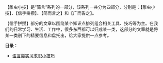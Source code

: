 【雕虫小技】是“简言”系列的一部分，该系列一共分为四部分，分别是：【雕虫小技】、【信手拼攒】、【简而言之】和【广而告之】。

【信手拼攒】部分的文章以围绕某个知识点排列组合相关工具、技巧等为主。在我们的日常学习、生活、工作中，很多东西都可以归成某一类，这部分的文章就是将某一类别下的精要信息和盘托出，给大家提供一点参考。

**目录：**

* [语言类实习求职小技巧](1.html)